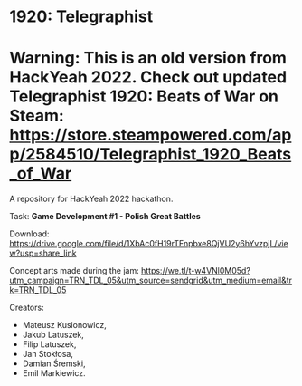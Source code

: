 # 1920: Telegraphist

# Warning: This is an old version from HackYeah 2022. Check out updated Telegraphist 1920: Beats of War on Steam: https://store.steampowered.com/app/2584510/Telegraphist_1920_Beats_of_War


A repository for HackYeah 2022 hackathon.

Task: **Game Development #1 - Polish Great Battles**


Download: https://drive.google.com/file/d/1XbAc0fH19rTFnpbxe8QjVU2y6hYvzpjL/view?usp=share_link


Concept arts made during the jam: https://we.tl/t-w4VNl0M05d?utm_campaign=TRN_TDL_05&utm_source=sendgrid&utm_medium=email&trk=TRN_TDL_05

Creators:
- Mateusz Kusionowicz,
- Jakub Latuszek,
- Filip Latuszek,
- Jan Stokłosa,
- Damian Śremski,
- Emil Markiewicz.
